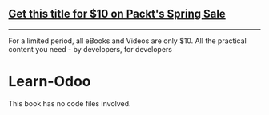 ## [Get this title for $10 on Packt's Spring Sale](https://www.packt.com/B11828?utm_source=github&utm_medium=packt-github-repo&utm_campaign=spring_10_dollar_2022)
-----
For a limited period, all eBooks and Videos are only $10. All the practical content you need \- by developers, for developers

# Learn-Odoo
This book has no code files involved.
